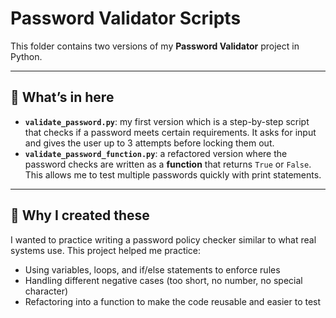 # Password Validator Scripts  

This folder contains two versions of my **Password Validator** project in Python.  

---

## 📂 What’s in here  
- **`validate_password.py`**: my first version which is a step-by-step script that checks if a password meets certain requirements. It asks for input and gives the user up to 3 attempts before locking them out.  
- **`validate_password_function.py`**: a refactored version where the password checks are written as a **function** that returns `True` or `False`. This allows me to test multiple passwords quickly with print statements.  

---

## 🤔 Why I created these  
I wanted to practice writing a password policy checker similar to what real systems use. This project helped me practice:  
- Using variables, loops, and if/else statements to enforce rules  
- Handling different negative cases (too short, no number, no special character)  
- Refactoring into a function to make the code reusable and easier to test  
